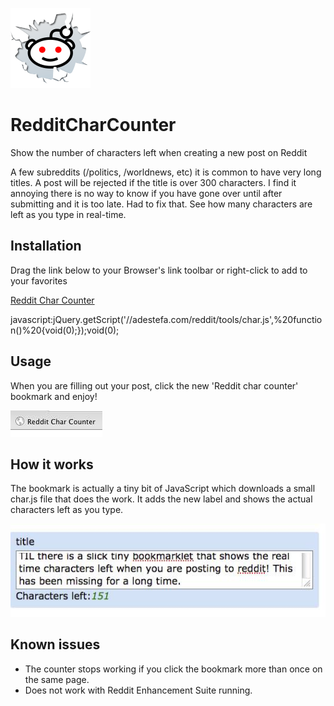
![alt tag](https://github.com/adestefa/RedditCharCounter/blob/master/reddit.png)

# RedditCharCounter
Show the number of characters left when creating a new post on Reddit


A few subreddits (/politics, /worldnews, etc) it is common to have very long titles. A post will be rejected if the title is over 300 characters. I find it annoying there is no way to know if you have gone over until after submitting and it is too late. Had to fix that. See how many characters are left as you type in real-time.


## Installation
Drag the link below to your Browser's link toolbar or right-click to add to your favorites

[Reddit Char Counter](javascript:jQuery.getScript('//adestefa.com/reddit/tools/char.js',%20function()%20{void(0);});void(0);)

javascript:jQuery.getScript('//adestefa.com/reddit/tools/char.js',%20function()%20{void(0);});void(0);


## Usage
When you are filling out your post, click the new 'Reddit char counter' bookmark and enjoy!

![alt tag](https://github.com/adestefa/RedditCharCounter/blob/master/bookmark.jpeg)


## How it works
The bookmark is actually a tiny bit of JavaScript which downloads a small char.js file that does the work. It adds the new label and shows the actual characters left as you type.

![alt tag](https://github.com/adestefa/RedditCharCounter/blob/master/demo.jpeg)


## Known issues
- The counter stops working if you click the bookmark more than once on the same page.
- Does not work with Reddit Enhancement Suite running.

